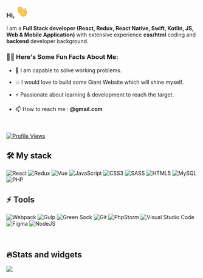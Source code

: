 ### Hi,  <img src="https://github.com/systemshock89/systemshock89/raw/main/img/Hi.gif" height="32">
I am a **Full Stack developer (React, Redux, React Native, Swift, Kotlin, JS, Web & Mobile Application)** with extensive experience **css/html** coding and **backend** developer background.
### 👨‍💻 Here's Some Fun Facts About Me:

- 💬 I am capable to solve working problems.

- 💥 I would love to build some Giant Website which will shine myself.

- ⚡ Passionate about learning & development to reach the target.

- 📫 How to reach me : **@gmail.com**
<br><br><br>

<a href="https://github.com/UltraDEV007/">
   <img alt="Profile Views" src="https://komarev.com/ghpvc/?username=berthutapea&style=flat-square&label=Profile+Views&color=0891b2" />
</a>

## 🛠️ My stack

![React](https://img.shields.io/badge/react-%2361DAFB.svg?&style=for-the-badge&logo=react&logoColor=black)
![Redux](https://img.shields.io/badge/redux-%23764ABC.svg?&style=for-the-badge&logo=redux&logoColor=white)
![Vue](https://img.shields.io/badge/vue-e234ABC.svg?&style=for-the-badge&logo=v&logoColor=black)
![JavaScript](https://img.shields.io/badge/javascript-%23F7DF1E.svg?&style=for-the-badge&logo=javascript&logoColor=black)
![CSS3](https://img.shields.io/badge/css3-%231572B6.svg?&style=for-the-badge&logo=css3&logoColor=white)
![SASS](https://img.shields.io/badge/SASS-hotpink.svg?style=for-the-badge&logo=SASS&logoColor=white)
![HTML5](https://img.shields.io/badge/html5-%23E34F26.svg?&style=for-the-badge&logo=html5&logoColor=white)
![MySQL](https://img.shields.io/badge/mysql-%234479A1.svg?&style=for-the-badge&logo=mysql&logoColor=white)
![PHP](https://img.shields.io/badge/php-%23777BB4.svg?style=for-the-badge&logo=php&logoColor=white)

## ⚡ Tools
![Webpack](https://img.shields.io/badge/webpack-%238DD6F9.svg?style=for-the-badge&logo=webpack&logoColor=black)
![Gulp](https://img.shields.io/badge/GULP-%23CF4647.svg?style=for-the-badge&logo=gulp&logoColor=white)
![Green Sock](https://img.shields.io/badge/greensock-%2388CE02.svg?&style=for-the-badge&logo=greensock&logoColor=black)
![Git](https://img.shields.io/badge/git-%23F05033.svg?style=for-the-badge&logo=git&logoColor=white)
![PhpStorm](https://img.shields.io/badge/phpstorm-%23000000.svg?&style=for-the-badge&logo=phpstorm&logoColor=white)
![Visual Studio Code](https://img.shields.io/badge/Visual%20Studio%20Code-0078d7.svg?style=for-the-badge&logo=visual-studio-code&logoColor=white)
![Figma](https://img.shields.io/badge/figma-%23F24E1E.svg?style=for-the-badge&logo=figma&logoColor=white)
![NodeJS](https://img.shields.io/badge/node.js-%23339933.svg?&style=for-the-badge&logo=node.js&logoColor=white)

<br>

<h2 align="left">🔥Stats and widgets</h2>
<a href="https://github.com/berthutapea">
  <img height="160em" src="https://github-readme-stats-eight-theta.vercel.app/api?username=berthutapea&show_icons=true&theme=radical&include_all_commits=true&count_private=true"/>
</a>
